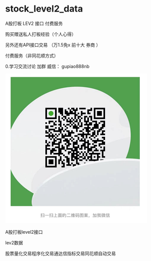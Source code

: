 # stock_level2_data


A股打板  LEV2 接口  付费服务 

购买赠送私人打板经验（个人心得）



另外还有API接口交易 （万1.5免x  前十大 券商  ）  

付费服务（非同花顺方式）



0.学习交流讨论 加群 威信： gupiao888nb

![Image text](https://raw.githubusercontent.com/ak4stock/ths_tdx_stock_xueqiu_guoren/main/contact.png)  


A股打板level2接口

lev2数据

股票量化交易程序化交易通达信指标交易同花顺自动交易

